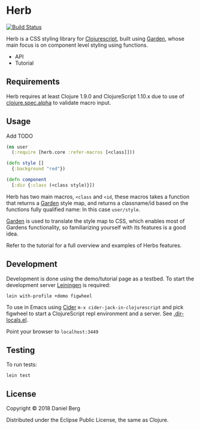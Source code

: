 # Herb
[![Build Status](https://travis-ci.org/roosta/herb.svg?branch=master)](https://travis-ci.org/roosta/herb)

Herb is a CSS styling library for [Clojurescript](https://clojurescript.org/), built using [Garden](https://github.com/noprompt/garden), whose main focus is on component level styling using functions.

- API
- Tutorial

## Requirements
Herb requires at least Clojure 1.9.0 and ClojureScript 1.10.x due to use of [clojure.spec.alpha](https://cljs.github.io/api/cljs.spec.alpha/) to validate macro input.

## Usage
Add TODO

```clojure
(ns user
  (:require [herb.core :refer-macros [<class]]))

(defn style []
  {:background "red"})

(defn component
  [:div {:class (<class style)}])
```

Herb has two main macros, `<class` and `<id`, these macros takes a function that returns a [Garden](https://github.com/noprompt/garden) style map, and returns a classname/id based on the functions fully qualified name: In this case `user/style`.

[Garden](https://github.com/noprompt/garden) is used to translate the style map to CSS, which enables most of Gardens functionality, so familiarizing yourself with its features is a good idea.

Refer to the tutorial for a full overview and examples of Herbs features.

## Development
Development is done using the demo/tutorial page as a testbed. To start the development server [Leiningen](https://leiningen.org/) is required:
```shell
lein with-profile +demo figwheel
```

To use in Emacs using [Cider](https://github.com/clojure-emacs/cider) `m-x cider-jack-in-clojurescript` and pick figwheel to start a ClojureScript repl environment and a server. See [.dir-locals.el](https://github.com/roosta/herb/blob/master/.dir-locals.el).


Point your browser to `localhost:3449`

## Testing
To run tests:
```shell
lein test
```

## License

Copyright © 2018 Daniel Berg

Distributed under the Eclipse Public License, the same as Clojure.

